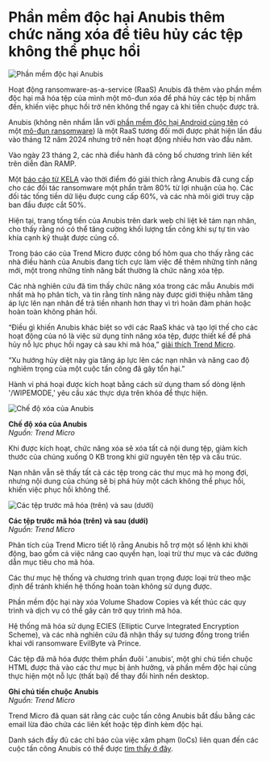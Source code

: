 # Phần mềm độc hại Anubis thêm chức năng xóa để tiêu hủy các tệp không thể phục hồi

![Phần mềm độc hại Anubis](https://www.bleepstatic.com/content/hl-images/2025/06/13/Anubis.jpg)

Hoạt động ransomware-as-a-service (RaaS) Anubis đã thêm vào phần mềm độc hại mã hóa tệp của mình một mô-đun xóa để phá hủy các tệp bị nhắm đến, khiến việc phục hồi trở nên không thể ngay cả khi tiền chuộc được trả.

Anubis (không nên nhầm lẫn với [phần mềm độc hại Android cùng tên](https://www.bleepingcomputer.com/news/security/anubis-android-malware-returns-to-target-394-financial-apps/) có một [mô-đun ransomware](https://www.bleepingcomputer.com/news/security/anubis-android-trojan-spotted-with-almost-functional-ransomware-module/)) là một RaaS tương đối mới được phát hiện lần đầu vào tháng 12 năm 2024 nhưng trở nên hoạt động nhiều hơn vào đầu năm.

Vào ngày 23 tháng 2, các nhà điều hành đã công bố chương trình liên kết trên diễn đàn RAMP.

Một [báo cáo từ KELA](https://www.kelacyber.com/blog/anubis-a-new-ransomware-threat/) vào thời điểm đó giải thích rằng Anubis đã cung cấp cho các đối tác ransomware một phần trăm 80% từ lợi nhuận của họ. Các đối tác tống tiền dữ liệu được cung cấp 60%, và các nhà môi giới truy cập ban đầu được cắt 50%.

Hiện tại, trang tống tiền của Anubis trên dark web chỉ liệt kê tám nạn nhân, cho thấy rằng nó có thể tăng cường khối lượng tấn công khi sự tự tin vào khía cạnh kỹ thuật được củng cố.

Trong báo cáo của Trend Micro được công bố hôm qua cho thấy rằng các nhà điều hành của Anubis đang tích cực làm việc để thêm những tính năng mới, một trong những tính năng bất thường là chức năng xóa tệp.

Các nhà nghiên cứu đã tìm thấy chức năng xóa trong các mẫu Anubis mới nhất mà họ phân tích, và tin rằng tính năng này được giới thiệu nhằm tăng áp lực lên nạn nhân để trả tiền nhanh hơn thay vì trì hoãn đàm phán hoặc hoàn toàn không phản hồi.

“Điều gì khiến Anubis khác biệt so với các RaaS khác và tạo lợi thế cho các hoạt động của nó là việc sử dụng tính năng xóa tệp, được thiết kế để phá hủy nỗ lực phục hồi ngay cả sau khi mã hóa,” [giải thích Trend Micro](https://www.trendmicro.com/en%5Fus/research/25/f/anubis-a-closer-look-at-an-emerging-ransomware.html).

“Xu hướng hủy diệt này gia tăng áp lực lên các nạn nhân và nâng cao độ nghiêm trọng của một cuộc tấn công đã gây tổn hại.”

Hành vi phá hoại được kích hoạt bằng cách sử dụng tham số dòng lệnh '/WIPEMODE,' yêu cầu xác thực dựa trên khóa để thực hiện.

![Chế độ xóa của Anubis](https://www.bleepstatic.com/images/news/u/1220909/2025/June/wipemode.jpg)

**Chế độ xóa của Anubis**  
_Nguồn: Trend Micro_

Khi được kích hoạt, chức năng xóa sẽ xóa tất cả nội dung tệp, giảm kích thước của chúng xuống 0 KB trong khi giữ nguyên tên tệp và cấu trúc.

Nạn nhân vẫn sẽ thấy tất cả các tệp trong các thư mục mà họ mong đợi, nhưng nội dung của chúng sẽ bị phá hủy một cách không thể phục hồi, khiến việc phục hồi không thể.

![Các tệp trước mã hóa (trên) và sau (dưới)](https://www.bleepstatic.com/images/news/u/1220909/2025/June/before.jpg)

**Các tệp trước mã hóa (trên) và sau (dưới)**  
_Nguồn: Trend Micro_

Phân tích của Trend Micro tiết lộ rằng Anubis hỗ trợ một số lệnh khi khởi động, bao gồm cả việc nâng cao quyền hạn, loại trừ thư mục và các đường dẫn mục tiêu cho mã hóa.

Các thư mục hệ thống và chương trình quan trọng được loại trừ theo mặc định để tránh khiến hệ thống hoàn toàn không sử dụng được.

Phần mềm độc hại này xóa Volume Shadow Copies và kết thúc các quy trình và dịch vụ có thể gây cản trở quy trình mã hóa.

Hệ thống mã hóa sử dụng ECIES (Elliptic Curve Integrated Encryption Scheme), và các nhà nghiên cứu đã nhận thấy sự tương đồng trong triển khai với ransomware EvilByte và Prince.

Các tệp đã mã hóa được thêm phần đuôi '.anubis', một ghi chú tiền chuộc HTML được thả vào các thư mục bị ảnh hưởng, và phần mềm độc hại cũng thực hiện một nỗ lực (thất bại) để thay đổi hình nền desktop.

**Ghi chú tiền chuộc Anubis**  
_Nguồn: Trend Micro_

Trend Micro đã quan sát rằng các cuộc tấn công Anubis bắt đầu bằng các email lừa đảo chứa các liên kết hoặc tệp đính kèm độc hại.

Danh sách đầy đủ các chỉ báo của việc xâm phạm (IoCs) liên quan đến các cuộc tấn công Anubis có thể được [tìm thấy ở đây](https://www.trendmicro.com/content/dam/trendmicro/global/en/research/25/f/anubis--a-closer-look-at-an-emerging-ransomware-with-built-in-wiper/Anubis%5FA%5FCloser%5FLook%5Fat%5Fa%5FEmerging%5FRansomware%5Fwith%5FBuilt-in%5FWiper%5FIOCs.txt).